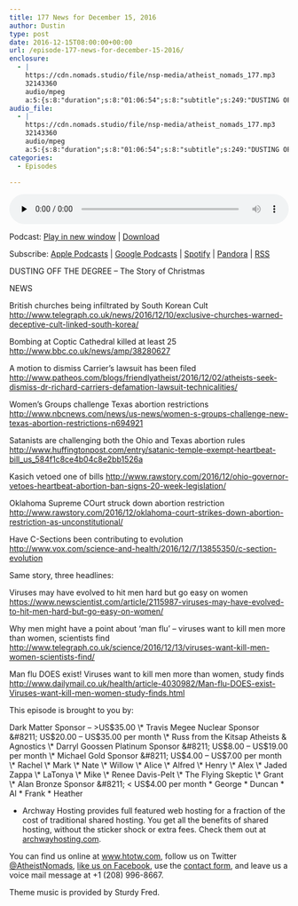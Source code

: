 ```yaml
---
title: 177 News for December 15, 2016
author: Dustin
type: post
date: 2016-12-15T08:00:00+00:00
url: /﻿episode-177-news-for-december-15-2016/
enclosure:
  - |
    https://cdn.nomads.studio/file/nsp-media/atheist_nomads_177.mp3
    32143360
    audio/mpeg
    a:5:{s:8:"duration";s:8:"01:06:54";s:8:"subtitle";s:249:"DUSTING OFF THE DEGREE - The Story of Christmas NEWS British churches being infiltrated by South Korean Cult  Bombing at Coptic Cathedral killed at least 25  A motion to dismiss Carrier’s lawsuit has been filed  Women’s Groups challenge Texas...";s:8:"explicit";s:1:"1";s:13:"episode_title";s:26:"News for December 15, 2016";s:10:"episode_no";s:3:"177";}
audio_file:
  - |
    https://cdn.nomads.studio/file/nsp-media/atheist_nomads_177.mp3
    32143360
    audio/mpeg
    a:5:{s:8:"duration";s:8:"01:06:54";s:8:"subtitle";s:249:"DUSTING OFF THE DEGREE - The Story of Christmas NEWS British churches being infiltrated by South Korean Cult  Bombing at Coptic Cathedral killed at least 25  A motion to dismiss Carrier’s lawsuit has been filed  Women’s Groups challenge Texas...";s:8:"explicit";s:1:"1";s:13:"episode_title";s:26:"News for December 15, 2016";s:10:"episode_no";s:3:"177";}
categories:
  - Episodes

---
```

<div itemscope itemtype="http://schema.org/AudioObject">
  <meta itemprop="name" content="177 News for December 15, 2016" />
  
  <meta itemprop="uploadDate" content="2016-12-15T01:00:00-07:00" />
  
  <meta itemprop="encodingFormat" content="audio/mpeg" />
  
  <meta itemprop="duration" content="PT1H06M54S" />
  
  <meta itemprop="description" content="DUSTING OFF THE DEGREE - The Story of Christmas NEWS British churches being infiltrated by South Korean Cult  Bombing at Coptic Cathedral killed at least 25  A motion to dismiss Carrier’s lawsuit has been filed  Women’s Groups challenge Texas..." />
  
  <meta itemprop="contentUrl" content="https://dts.podtrac.com/redirect.mp3/cdn.nomads.studio/file/nsp-media/atheist_nomads_177.mp3" />
  
  <meta itemprop="contentSize" content="30.7" />
  </p> 
  
  <div class="powerpress_player" id="powerpress_player_8439">
    <audio class="wp-audio-shortcode" id="audio-5051-183" preload="none" style="width: 100%;" controls="controls"><source type="audio/mpeg" src="https://dts.podtrac.com/redirect.mp3/cdn.nomads.studio/file/nsp-media/atheist_nomads_177.mp3?_=183" /><a href="https://dts.podtrac.com/redirect.mp3/cdn.nomads.studio/file/nsp-media/atheist_nomads_177.mp3">https://dts.podtrac.com/redirect.mp3/cdn.nomads.studio/file/nsp-media/atheist_nomads_177.mp3</a></audio>
  </div>
</div>

<p class="powerpress_links powerpress_links_mp3">
  Podcast: <a href="https://dts.podtrac.com/redirect.mp3/cdn.nomads.studio/file/nsp-media/atheist_nomads_177.mp3" class="powerpress_link_pinw" target="_blank" title="Play in new window" onclick="return powerpress_pinw('https://htotw.com/?powerpress_pinw=5051-podcast');" rel="nofollow">Play in new window</a> | <a href="https://dts.podtrac.com/redirect.mp3/cdn.nomads.studio/file/nsp-media/atheist_nomads_177.mp3" class="powerpress_link_d" title="Download" rel="nofollow" download="atheist_nomads_177.mp3">Download</a>
</p>

<p class="powerpress_links powerpress_subscribe_links">
  Subscribe: <a href="https://podcasts.apple.com/us/podcast/humanists-take-on-the-world/id530050098?mt=2&ls=1" class="powerpress_link_subscribe powerpress_link_subscribe_itunes" target="_blank" title="Subscribe on Apple Podcasts" rel="nofollow">Apple Podcasts</a> | <a href="https://www.google.com/podcasts?feed=aHR0cDovL2F0aGVpc3Rub21hZHMubGlic3luLmNvbS9yc3M%3D" class="powerpress_link_subscribe powerpress_link_subscribe_googleplay" target="_blank" title="Subscribe on Google Podcasts" rel="nofollow">Google Podcasts</a> | <a href="https://open.spotify.com/show/3LzK2xZGike6Tc1GEMtMbr?si=LieN9SNuTpq96smuaUsH8A" class="powerpress_link_subscribe powerpress_link_subscribe_spotify" target="_blank" title="Subscribe on Spotify" rel="nofollow">Spotify</a> | <a href="https://www.pandora.com/podcast/atheist-nomads/PC:10122?corr=62071012&part=ug" class="powerpress_link_subscribe powerpress_link_subscribe_pandora" target="_blank" title="Subscribe on Pandora" rel="nofollow">Pandora</a> | <a href="https://htotw.com/feed/podcast/" class="powerpress_link_subscribe powerpress_link_subscribe_rss" target="_blank" title="Subscribe via RSS" rel="nofollow">RSS</a>
</p>

DUSTING OFF THE DEGREE &#8211; The Story of Christmas

NEWS

British churches being infiltrated by South Korean Cult <a href="http://www.telegraph.co.uk/news/2016/12/10/exclusive-churches-warned-deceptive-cult-linked-south-korea/" target="_blank" rel="noopener">http://www.telegraph.co.uk/news/2016/12/10/exclusive-churches-warned-deceptive-cult-linked-south-korea/</a>

Bombing at Coptic Cathedral killed at least 25 <a href="http://www.bbc.co.uk/news/amp/38280627" target="_blank" rel="noopener">http://www.bbc.co.uk/news/amp/38280627</a>

A motion to dismiss Carrier’s lawsuit has been filed <a href="http://www.patheos.com/blogs/friendlyatheist/2016/12/02/atheists-seek-dismiss-dr-richard-carriers-defamation-lawsuit-technicalities/" target="_blank" rel="noopener">http://www.patheos.com/blogs/friendlyatheist/2016/12/02/atheists-seek-dismiss-dr-richard-carriers-defamation-lawsuit-technicalities/</a>

Women’s Groups challenge Texas abortion restrictions <a href="http://www.nbcnews.com/news/us-news/women-s-groups-challenge-new-texas-abortion-restrictions-n694921" target="_blank" rel="noopener">http://www.nbcnews.com/news/us-news/women-s-groups-challenge-new-texas-abortion-restrictions-n694921</a>

Satanists are challenging both the Ohio and Texas abortion rules <a href="http://www.huffingtonpost.com/entry/satanic-temple-exempt-heartbeat-bill_us_584f1c8ce4b04c8e2bb1526a" target="_blank" rel="noopener">http://www.huffingtonpost.com/entry/satanic-temple-exempt-heartbeat-bill_us_584f1c8ce4b04c8e2bb1526a</a>

Kasich vetoed one of bills <a href="http://www.rawstory.com/2016/12/ohio-governor-vetoes-heartbeat-abortion-ban-signs-20-week-legislation/" target="_blank" rel="noopener">http://www.rawstory.com/2016/12/ohio-governor-vetoes-heartbeat-abortion-ban-signs-20-week-legislation/</a>

Oklahoma Supreme COurt struck down abortion restriction <a href="http://www.rawstory.com/2016/12/oklahoma-court-strikes-down-abortion-restriction-as-unconstitutional/" target="_blank" rel="noopener">http://www.rawstory.com/2016/12/oklahoma-court-strikes-down-abortion-restriction-as-unconstitutional/</a>

Have C-Sections been contributing to evolution <a href="http://www.vox.com/science-and-health/2016/12/7/13855350/c-section-evolution" target="_blank" rel="noopener">http://www.vox.com/science-and-health/2016/12/7/13855350/c-section-evolution</a>

Same story, three headlines:

Viruses may have evolved to hit men hard but go easy on women <a href="https://www.newscientist.com/article/2115987-viruses-may-have-evolved-to-hit-men-hard-but-go-easy-on-women/" target="_blank" rel="noopener">https://www.newscientist.com/article/2115987-viruses-may-have-evolved-to-hit-men-hard-but-go-easy-on-women/</a>

Why men might have a point about ‘man flu’ – viruses want to kill men more than women, scientists find <a href="http://www.telegraph.co.uk/science/2016/12/13/viruses-want-kill-men-women-scientists-find/" target="_blank" rel="noopener">http://www.telegraph.co.uk/science/2016/12/13/viruses-want-kill-men-women-scientists-find/</a>

Man flu DOES exist! Viruses want to kill men more than women, study finds <a href="http://www.dailymail.co.uk/health/article-4030982/Man-flu-DOES-exist-Viruses-want-kill-men-women-study-finds.html" target="_blank" rel="noopener">http://www.dailymail.co.uk/health/article-4030982/Man-flu-DOES-exist-Viruses-want-kill-men-women-study-finds.html</a>

This episode is brought to you by:

Dark Matter Sponsor &#8211; >US$35.00 \* Travis Megee Nuclear Sponsor &#8211; US$20.00 &#8211; US$35.00 per month \* Russ from the Kitsap Atheists & Agnostics \* Darryl Goossen Platinum Sponsor &#8211; US$8.00 &#8211; US$19.00 per month \* Michael Gold Sponsor &#8211; US$4.00 &#8211; US$7.00 per month \* Rachel \* Mark \* Nate \* Willow \* Alice \* Alfred \* Henry \* Alex \* Jaded Zappa \* LaTonya \* Mike \* Renee Davis-Pelt \* The Flying Skeptic \* Grant \* Alan Bronze Sponsor &#8211; < US$4.00 per month \* George \* Duncan \* Al \* Frank \* Heather

* Archway Hosting provides full featured web hosting for a fraction of the cost of traditional shared hosting. You get all the benefits of shared hosting, without the sticker shock or extra fees. Check them out at <a href="http://archwayhosting.com/" target="_blank" rel="noopener">archwayhosting.com</a>.

You can find us online at <a href="http://www.htotw.com/" target="_blank" rel="noopener">www.htotw.com</a>, follow us on Twitter <a href="https://htotw.com/twitter" target="_blank" rel="noopener">@AtheistNomads</a>, <a href="https://www.facebook.com/AtheistNomads" target="_blank" rel="noopener">like us on Facebook</a>, use the [contact form](https://htotw.com/contact), and leave us a voice mail message at +1 (208) 996-8667.

Theme music is provided by Sturdy Fred.